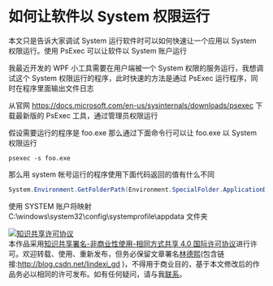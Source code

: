 
# 如何让软件以 System 权限运行

本文只是告诉大家调试 System 运行软件时可以如何快速让一个应用以 System 权限运行。使用 PsExec 可以让软件以 System 账户运行

<!--more-->


<!-- 发布 -->

我最近开发的 WPF 小工具需要在用户端被一个 System 权限的服务运行，我想调试这个 System 权限运行的程序，此时快速的方法是通过 PsExec 运行程序，同时在程序里面输出文件日志

从官网 https://docs.microsoft.com/en-us/sysinternals/downloads/psexec 下载最新版的 PsExec 工具，通过管理员权限运行

假设需要运行的程序是 foo.exe 那么通过下面命令行可以让 foo.exe 以 System 权限运行

```
psexec -s foo.exe
```

那么用 system 帐号运行的程序使用下面代码返回的值有什么不同

```csharp
System.Environment.GetFolderPath(Environment.SpecialFolder.ApplicationData)
```

使用 SYSTEM 账户将映射 C:\windows\system32\config\systemprofile\appdata 文件夹





<a rel="license" href="http://creativecommons.org/licenses/by-nc-sa/4.0/"><img alt="知识共享许可协议" style="border-width:0" src="https://licensebuttons.net/l/by-nc-sa/4.0/88x31.png" /></a><br />本作品采用<a rel="license" href="http://creativecommons.org/licenses/by-nc-sa/4.0/">知识共享署名-非商业性使用-相同方式共享 4.0 国际许可协议</a>进行许可。欢迎转载、使用、重新发布，但务必保留文章署名[林德熙](http://blog.csdn.net/lindexi_gd)(包含链接:http://blog.csdn.net/lindexi_gd )，不得用于商业目的，基于本文修改后的作品务必以相同的许可发布。如有任何疑问，请与我[联系](mailto:lindexi_gd@163.com)。